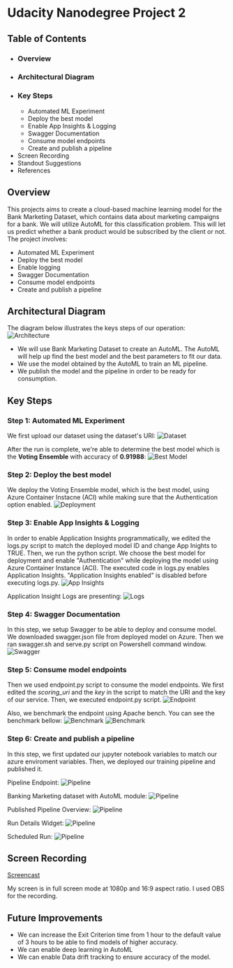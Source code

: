
# Udacity Nanodegree Project 2

## Table of Contents
* ### Overview
* ### Architectural Diagram
* ### Key Steps
     * Automated ML Experiment 
     * Deploy the best model
     * Enable App Insights & Logging
     * Swagger Documentation
     * Consume model endpoints
     * Create and publish a pipeline
* Screen Recording
* Standout Suggestions
* References

## Overview
This projects aims to create a cloud-based machine learning model for the Bank Marketing Dataset, which contains data about marketing campaigns for a bank. We will utilize AutoML for this classification problem. This will let us predict whether a bank product would be subscribed by the client or not.  
The project involves:
* Automated ML Experiment
* Deploy the best model
* Enable logging
* Swagger Documentation
* Consume model endpoints
* Create and publish a pipeline

## Architectural Diagram
The diagram below illustrates the keys steps of our operation:
![Architecture](https://github.com/kkech/UdacityProj2_MS/blob/master/architectureDiagram.png) 

* We will use Bank Marketing Dataset to create an AutoML. The AutoML will help up find the best model and the best parameters to fit our data. 
* We use the model obtained by the AutoML to train an ML pipeline.
* We publish the model and the pipeline in order to be ready for consumption. 

## Key Steps

### Step 1: Automated ML Experiment
We first upload our dataset using the dataset's URI:
![Dataset](https://github.com/kkech/UdacityProj2_MS/blob/master/RegisteredDataset.png)  

After the run is complete, we're able to determine the best model which is the **Voting Ensemble** with accuracy of **0.91988**:
![Best Model](https://github.com/kkech/UdacityProj2_MS/blob/master/AutoMlModelsAcc.png)  

### Step 2: Deploy the best model
We deploy the Voting Ensemble model, which is the best model, using Azure Container Instacne (ACI) while making sure that the Authentication option enabled.
![Deployment](https://github.com/kkech/UdacityProj2_MS/blob/master/deployedModel.png)  


### Step 3: Enable App Insights & Logging
In order to enable Application Insights programmatically, we edited the logs.py script to match the deployed model ID and change App Inights to TRUE. Then, we run the python script. We choose the best model for deployment and enable "Authentication" while deploying the model using Azure Container Instance (ACI). The executed code in logs.py enables Application Insights. "Application Insights enabled" is disabled before executing logs.py.
![App Insights](https://github.com/kkech/UdacityProj2_MS/blob/master/appInsEnabled.png)  

Application Insight Logs are presenting:
![Logs](https://github.com/kkech/UdacityProj2_MS/blob/master/appInsLog.png) 

### Step 4: Swagger Documentation
In this step, we setup Swagger to be able to deploy and consume model.
We downloaded swagger.json file from deployed model on Azure. Then we ran swagger.sh and serve.py script on Powershell command window.
![Swagger](https://github.com/kkech/UdacityProj2_MS/blob/master/swaggerModel.png) 


### Step 5: Consume model endpoints  
Then we used endpoint.py script to consume the model endpoints. We first edited the *scoring_uri* and the *key* in the script to match the URI and the key of our service. Then, we executed endpoint.py script.
![Endpoint](https://github.com/kkech/UdacityProj2_MS/blob/master/endpointCall.png) 

Also, we benchmark the endpoint using Apache bench. You can see the benchmark bellow:
![Benchmark](https://github.com/kkech/UdacityProj2_MS/blob/master/ab1.png)
![Benchmark](https://github.com/kkech/UdacityProj2_MS/blob/master/ab2.png) 

### Step 6: Create and publish a pipeline
In this step, we first updated our jupyter notebook variables to match our azure enviroment variables. 
Then, we deployed our training pipeline and published it. 

Pipeline Endpoint:
![Pipeline](https://github.com/kkech/UdacityProj2_MS/blob/master/pipelineEndpoint.png) 

Banking Marketing dataset with AutoML module:
![Pipeline](https://github.com/kkech/UdacityProj2_MS/blob/master/bankMarketDataset__AND__PublishedPipeline.png) 

Published Pipeline Overview:
![Pipeline](https://github.com/kkech/UdacityProj2_MS/blob/master/bankMarketDataset__AND__PublishedPipeline.png) 

Run Details Widget:
![Pipeline](https://github.com/kkech/UdacityProj2_MS/blob/master/RunDetails.png)

Scheduled Run:
![Pipeline](https://github.com/kkech/UdacityProj2_MS/blob/master/scheduledRun.png)


## Screen Recording
[Screencast](https://youtu.be/qmUmhM-7Qk0)

My screen is in full screen mode at 1080p and 16:9 aspect ratio. I used OBS for the recording.

## Future Improvements
* We can increase the Exit Criterion time from 1 hour to the default value of 3 hours to be able to find models of higher accuracy.
* We can enable deep learning in AutoML
* We can  enable Data drift tracking to ensure accuracy of the model.
